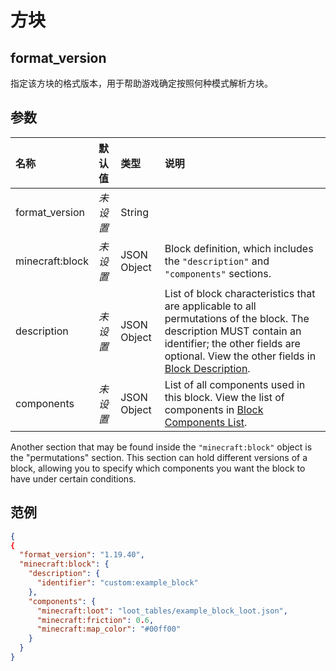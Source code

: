 # 方块
## format_version
指定该方块的格式版本，用于帮助游戏确定按照何种模式解析方块。

## 参数

| 名称 | 默认值  | 类型 | 说明 |
|:----------|:----------|:----------|:----------|
|format_version|*未设置* | String| |
|minecraft:block|*未设置*| JSON Object| Block definition, which includes the `"description"` and `"components"` sections.|
|description|*未设置*|JSON Object|List of block characteristics that are applicable to all permutations of the block. The description MUST contain an identifier; the other fields are optional. View the other fields in [Block Description](BlockDescription.md).|
|components|*未设置*|JSON Object|List of all components used in this block. View the list of components in [Block Components List](\BlockComponents\BlockComponentsList.md). |

Another section that may be found inside the `"minecraft:block"` object is the "permutations" section. This section can hold different versions of a block, allowing you to specify which components you want the block to have under certain conditions.

## 范例

```json
{
{
  "format_version": "1.19.40",
  "minecraft:block": {
    "description": {
      "identifier": "custom:example_block"
    },
    "components": {
      "minecraft:loot": "loot_tables/example_block_loot.json",
      "minecraft:friction": 0.6,
      "minecraft:map_color": "#00ff00"
    }
  }
}
```